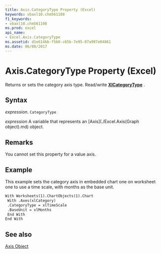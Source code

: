 ```yaml
---
title: Axis.CategoryType Property (Excel)
keywords: vbaxl10.chm561108
f1_keywords:
- vbaxl10.chm561108
ms.prod: excel
api_name:
- Excel.Axis.CategoryType
ms.assetid: d1e614bb-f560-c65b-7e95-07a997e04861
ms.date: 06/08/2017
---
```



# Axis.CategoryType Property (Excel)

Returns or sets the category axis type. Read/write  **[XlCategoryType](Excel.XlCategoryType.md)** .


## Syntax

 _expression_. `CategoryType`

 _expression_ A variable that represents an [Axis](./Excel.Axis(Graph object).md) object.


## Remarks

You cannot set this property for a value axis.


## Example

This example sets the category axis in embedded chart one on worksheet one to use a time scale, with months as the base unit.


```vb
With Worksheets(1).ChartObjects(1).Chart 
 With .Axes(xlCategory) 
 .CategoryType = xlTimeScale 
 .BaseUnit = xlMonths 
 End With 
End With
```


## See also


[Axis Object](Excel.Axis(object).md)

